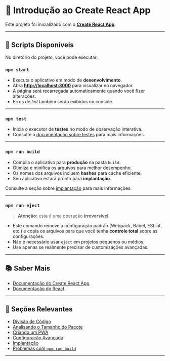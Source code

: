 # 🚀 Introdução ao Create React App

Este projeto foi inicializado com o **[Create React App](https://github.com/facebook/create-react-app)**.

---

## 📜 Scripts Disponíveis

No diretório do projeto, você pode executar:

### `npm start`
- Executa o aplicativo em modo de **desenvolvimento**.
- Abra **[http://localhost:3000](http://localhost:3000)** para visualizar no navegador.
- A página será recarregada automaticamente quando você fizer alterações.
- Erros de *lint* também serão exibidos no console.

---

### `npm test`
- Inicia o executor de **testes** no modo de observação interativa.
- Consulte a [documentação sobre testes](https://facebook.github.io/create-react-app/docs/running-tests) para mais informações.

---

### `npm run build`
- Compila o aplicativo para **produção** na pasta `build`.
- Otimiza e minifica os arquivos para melhor desempenho.
- Os nomes dos arquivos incluem **hashes** para cache eficiente.
- Seu aplicativo estará pronto para **implantação**.

Consulte a seção sobre [implantação](https://facebook.github.io/create-react-app/docs/deployment) para mais informações.

---

### `npm run eject`
> **Atenção:** esta é uma operação **irreversível**.

- Este comando remove a configuração padrão (Webpack, Babel, ESLint, etc.) e copia os arquivos para que você tenha **controle total** sobre as configurações.
- Não é necessário usar `eject` em projetos pequenos ou médios.
- Use apenas se realmente precisar de customizações avançadas.

---

## 📚 Saber Mais
- [Documentação do Create React App](https://facebook.github.io/create-react-app/docs/getting-started).
- [Documentação do React](https://react.dev/).

---

## 🔗 Seções Relevantes
- [Divisão de Código](https://facebook.github.io/create-react-app/docs/code-splitting)
- [Analisando o Tamanho do Pacote](https://facebook.github.io/create-react-app/docs/analyzing-the-bundle-size)
- [Criando um PWA](https://facebook.github.io/create-react-app/docs/making-a-progressive-web-app)
- [Configuração Avançada](https://facebook.github.io/create-react-app/docs/advanced-configuration)
- [Implantação](https://facebook.github.io/create-react-app/docs/deployment)
- [Problemas com `npm run build`](https://facebook.github.io/create-react-app/docs/troubleshooting#npm-run-build-fails-to-minify)

---
